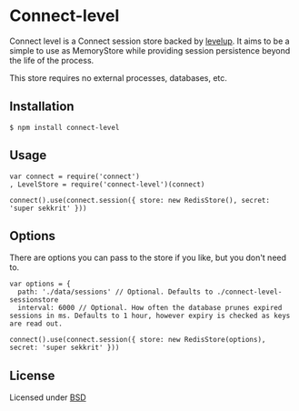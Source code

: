# Connect-level

Connect level is a Connect session store backed by [levelup](https://github.com/rvagg/node-levelup). It aims to be a simple to use as MemoryStore while providing session persistence beyond the life of the process.

This store requires no external processes, databases, etc.

## Installation
	$ npm install connect-level

## Usage
    var connect = require('connect')
    , LevelStore = require('connect-level')(connect)

    connect().use(connect.session({ store: new RedisStore(), secret: 'super sekkrit' }))

## Options
There are options you can pass to the store if you like, but you don't need to.

    var options = {
      path: './data/sessions' // Optional. Defaults to ./connect-level-sessionstore
      interval: 6000 // Optional. How often the database prunes expired sessions in ms. Defaults to 1 hour, however expiry is checked as keys are read out.

    connect().use(connect.session({ store: new RedisStore(options), secret: 'super sekkrit' }))

## License
Licensed under [BSD](LICENSE.md)

